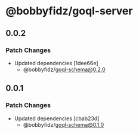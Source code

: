 # @bobbyfidz/goql-server

## 0.0.2

### Patch Changes

- Updated dependencies [1dee66e]
    - @bobbyfidz/goql-schema@0.2.0

## 0.0.1

### Patch Changes

- Updated dependencies [cbab23d]
    - @bobbyfidz/goql-schema@0.1.0
